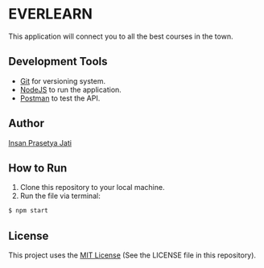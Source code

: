 # EVERLEARN
This application will connect you to all the best courses in the town.

## Development Tools
- [Git](https://git-scm.com/) for versioning system.
- [NodeJS](https://nodejs.org/en/) to run the application.
- [Postman](https://www.getpostman.com/) to test the API.

## Author
[Insan Prasetya Jati](https://github.com/insanjati)

## How to Run
1. Clone this repository to your local machine.
2. Run the file via terminal:
```sh
$ npm start
```

## License
This project uses the [MIT License](https://opensource.org/licenses/MIT) (See the LICENSE file in this repository).